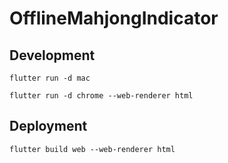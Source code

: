# OfflineMahjongIndicator

## Development

```
flutter run -d mac

```

```
flutter run -d chrome --web-renderer html
```

## Deployment

```
flutter build web --web-renderer html
```
